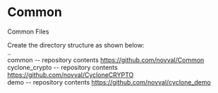 # Common
Common Files   
   
Create the directory structure as shown below:  
..  
common             -- repository contents https://github.com/novval/Common  
cyclone_crypto     -- repository contents https://github.com/novval/CycloneCRYPTO  
demo               -- repository contents https://github.com/novval/cyclone_demo  
